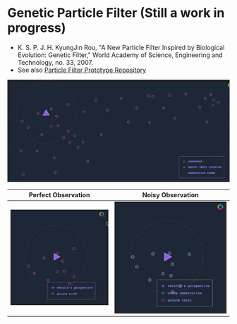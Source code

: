 # Genetic Particle Filter (Still a work in progress) 

- K. S. P. J. H. KyungJin Rou, "A New Particle Filter Inspired by Biological Evolution: Genetic Filter," World Academy of Science, Engineering and Technology, no. 33, 2007.
- See also [Particle Filter Prototype Repository](https://github.com/mithi/particle-filter-prototype)

![](./particlefilter/vid/simple-global-plot.gif)

| Perfect Observation | Noisy Observation |
| ----------------------------- |:-------------------------------:|
| ![](./particlefilter/vid/simple-vehicle-plot.gif) | ![](./particlefilter/vid/vehicle-plot-noisy.gif)|

